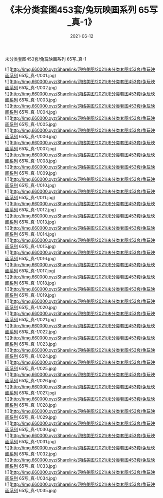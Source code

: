 ﻿---
layout: post
title:  《未分类套图453套/兔玩映画系列 65写_真-1》
date:   2021-06-12
img: http://img.660000.xyz/Sharelink/网络美图/2021/未分类套图453套/兔玩映画系列 65写_真-1/000.jpg
categories: [美女, 清纯, 唯美]
---

未分类套图453套/兔玩映画系列 65写_真-1

 ![](http://img.660000.xyz/Sharelink/网络美图/2021/未分类套图453套/兔玩映画系列 65写_真-1/001.jpg) <br>![](http://img.660000.xyz/Sharelink/网络美图/2021/未分类套图453套/兔玩映画系列 65写_真-1/002.jpg) <br>![](http://img.660000.xyz/Sharelink/网络美图/2021/未分类套图453套/兔玩映画系列 65写_真-1/003.jpg) <br>![](http://img.660000.xyz/Sharelink/网络美图/2021/未分类套图453套/兔玩映画系列 65写_真-1/004.jpg) <br>![](http://img.660000.xyz/Sharelink/网络美图/2021/未分类套图453套/兔玩映画系列 65写_真-1/005.jpg) <br>![](http://img.660000.xyz/Sharelink/网络美图/2021/未分类套图453套/兔玩映画系列 65写_真-1/006.jpg) <br>![](http://img.660000.xyz/Sharelink/网络美图/2021/未分类套图453套/兔玩映画系列 65写_真-1/007.jpg) <br>![](http://img.660000.xyz/Sharelink/网络美图/2021/未分类套图453套/兔玩映画系列 65写_真-1/008.jpg) <br>![](http://img.660000.xyz/Sharelink/网络美图/2021/未分类套图453套/兔玩映画系列 65写_真-1/009.jpg) <br>![](http://img.660000.xyz/Sharelink/网络美图/2021/未分类套图453套/兔玩映画系列 65写_真-1/010.jpg) <br>![](http://img.660000.xyz/Sharelink/网络美图/2021/未分类套图453套/兔玩映画系列 65写_真-1/011.jpg) <br>![](http://img.660000.xyz/Sharelink/网络美图/2021/未分类套图453套/兔玩映画系列 65写_真-1/012.jpg) <br>![](http://img.660000.xyz/Sharelink/网络美图/2021/未分类套图453套/兔玩映画系列 65写_真-1/013.jpg) <br>![](http://img.660000.xyz/Sharelink/网络美图/2021/未分类套图453套/兔玩映画系列 65写_真-1/014.jpg) <br>![](http://img.660000.xyz/Sharelink/网络美图/2021/未分类套图453套/兔玩映画系列 65写_真-1/015.jpg) <br>![](http://img.660000.xyz/Sharelink/网络美图/2021/未分类套图453套/兔玩映画系列 65写_真-1/016.jpg) <br>![](http://img.660000.xyz/Sharelink/网络美图/2021/未分类套图453套/兔玩映画系列 65写_真-1/017.jpg) <br>![](http://img.660000.xyz/Sharelink/网络美图/2021/未分类套图453套/兔玩映画系列 65写_真-1/018.jpg) <br>![](http://img.660000.xyz/Sharelink/网络美图/2021/未分类套图453套/兔玩映画系列 65写_真-1/019.jpg) <br>![](http://img.660000.xyz/Sharelink/网络美图/2021/未分类套图453套/兔玩映画系列 65写_真-1/020.jpg) <br>![](http://img.660000.xyz/Sharelink/网络美图/2021/未分类套图453套/兔玩映画系列 65写_真-1/021.jpg) <br>![](http://img.660000.xyz/Sharelink/网络美图/2021/未分类套图453套/兔玩映画系列 65写_真-1/022.jpg) <br>![](http://img.660000.xyz/Sharelink/网络美图/2021/未分类套图453套/兔玩映画系列 65写_真-1/023.jpg) <br>![](http://img.660000.xyz/Sharelink/网络美图/2021/未分类套图453套/兔玩映画系列 65写_真-1/024.jpg) <br>![](http://img.660000.xyz/Sharelink/网络美图/2021/未分类套图453套/兔玩映画系列 65写_真-1/025.jpg) <br>![](http://img.660000.xyz/Sharelink/网络美图/2021/未分类套图453套/兔玩映画系列 65写_真-1/026.jpg) <br>![](http://img.660000.xyz/Sharelink/网络美图/2021/未分类套图453套/兔玩映画系列 65写_真-1/027.jpg) <br>![](http://img.660000.xyz/Sharelink/网络美图/2021/未分类套图453套/兔玩映画系列 65写_真-1/028.jpg) <br>![](http://img.660000.xyz/Sharelink/网络美图/2021/未分类套图453套/兔玩映画系列 65写_真-1/029.jpg) <br>![](http://img.660000.xyz/Sharelink/网络美图/2021/未分类套图453套/兔玩映画系列 65写_真-1/030.jpg) <br>![](http://img.660000.xyz/Sharelink/网络美图/2021/未分类套图453套/兔玩映画系列 65写_真-1/031.jpg) <br>![](http://img.660000.xyz/Sharelink/网络美图/2021/未分类套图453套/兔玩映画系列 65写_真-1/032.jpg) <br>![](http://img.660000.xyz/Sharelink/网络美图/2021/未分类套图453套/兔玩映画系列 65写_真-1/033.jpg) <br>![](http://img.660000.xyz/Sharelink/网络美图/2021/未分类套图453套/兔玩映画系列 65写_真-1/034.jpg) <br>![](http://img.660000.xyz/Sharelink/网络美图/2021/未分类套图453套/兔玩映画系列 65写_真-1/035.jpg) <br>
